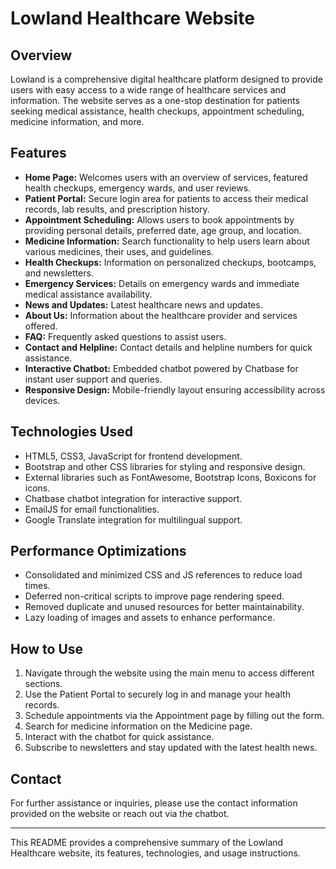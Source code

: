 # Lowland Healthcare Website

## Overview

Lowland is a comprehensive digital healthcare platform designed to provide users with easy access to a wide range of healthcare services and information. The website serves as a one-stop destination for patients seeking medical assistance, health checkups, appointment scheduling, medicine information, and more.

## Features

- **Home Page:** Welcomes users with an overview of services, featured health checkups, emergency wards, and user reviews.
- **Patient Portal:** Secure login area for patients to access their medical records, lab results, and prescription history.
- **Appointment Scheduling:** Allows users to book appointments by providing personal details, preferred date, age group, and location.
- **Medicine Information:** Search functionality to help users learn about various medicines, their uses, and guidelines.
- **Health Checkups:** Information on personalized checkups, bootcamps, and newsletters.
- **Emergency Services:** Details on emergency wards and immediate medical assistance availability.
- **News and Updates:** Latest healthcare news and updates.
- **About Us:** Information about the healthcare provider and services offered.
- **FAQ:** Frequently asked questions to assist users.
- **Contact and Helpline:** Contact details and helpline numbers for quick assistance.
- **Interactive Chatbot:** Embedded chatbot powered by Chatbase for instant user support and queries.
- **Responsive Design:** Mobile-friendly layout ensuring accessibility across devices.

## Technologies Used

- HTML5, CSS3, JavaScript for frontend development.
- Bootstrap and other CSS libraries for styling and responsive design.
- External libraries such as FontAwesome, Bootstrap Icons, Boxicons for icons.
- Chatbase chatbot integration for interactive support.
- EmailJS for email functionalities.
- Google Translate integration for multilingual support.

## Performance Optimizations

- Consolidated and minimized CSS and JS references to reduce load times.
- Deferred non-critical scripts to improve page rendering speed.
- Removed duplicate and unused resources for better maintainability.
- Lazy loading of images and assets to enhance performance.

## How to Use

1. Navigate through the website using the main menu to access different sections.
2. Use the Patient Portal to securely log in and manage your health records.
3. Schedule appointments via the Appointment page by filling out the form.
4. Search for medicine information on the Medicine page.
5. Interact with the chatbot for quick assistance.
6. Subscribe to newsletters and stay updated with the latest health news.

## Contact

For further assistance or inquiries, please use the contact information provided on the website or reach out via the chatbot.

---

This README provides a comprehensive summary of the Lowland Healthcare website, its features, technologies, and usage instructions.
